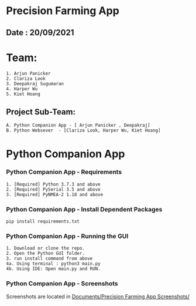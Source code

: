 # Precision Farming App
## Date : 20/09/2021

# Team: 
    1. Arjun Panicker
    2. Clariza Look
    3. Deepakraj Sugumaran
    4. Harper Wu
    5. Kiet Hoang

## Project Sub-Team:
    A. Python Companion App - [ Arjun Panicker , Deepakraj]
    B. Python Websever  - [Clariza Look, Harper Wu, Kiet Hoang]

# Python Companion App

### Python Companion App - Requirements
    1. [Required] Python 3.7.3 and above
    2. [Required] PySerial 3.5 and above
    3. [Required] PyNMEA-2 1.18 and above
### Python Companion App - Install Dependent Packages
    
    pip install requirements.txt
    
    
### Python Companion App - Running the GUI
    1. Download or clone the repo.
    2. Open the Python GUI folder.
    3. run install command from above
    4a. Using terminal : python3 main.py
    4b. Using IDE: Open main.py and RUN.
    
### Python Companion App - Screenshots
Screenshots are located in [Documents/Precision Farming App Screenshots/](https://github.com/CITS5206/Precision-Farming/tree/main/Documents)
